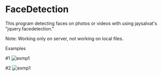 # FaceDetection
This program detecting faces on photos or videos with using jaysalvat's "jquery.facedetection."

Note: Working only on server, not working on local files.

Examples

#1
![exmp1](https://i.hizliresim.com/STqFNm.png)

#2
![exmp1](https://i.hizliresim.com/5Hmrkd.png)
